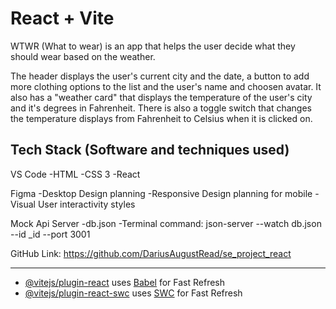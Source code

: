 # React + Vite

WTWR (What to wear) is an app that helps the user decide what they should wear based on the weather.

The header displays the user's current city and the date, a button to add more clothing options to the list and the user's name and choosen avatar. It also has a "weather card" that displays the temperature of the user's city and it's degrees in Fahrenheit. There is also a toggle switch that changes the temperature displays from Fahrenheit to Celsius when it is clicked on.

## Tech Stack (Software and techniques used)

VS Code
-HTML
-CSS 3
-React

Figma
-Desktop Design planning
-Responsive Design planning for mobile
-Visual User interactivity styles

Mock Api Server
-db.json
-Terminal command: json-server --watch db.json --id \_id --port 3001

GitHub Link:
https://github.com/DariusAugustRead/se_project_react

---

- [@vitejs/plugin-react](https://github.com/vitejs/vite-plugin-react/blob/main/packages/plugin-react/README.md) uses [Babel](https://babeljs.io/) for Fast Refresh
- [@vitejs/plugin-react-swc](https://github.com/vitejs/vite-plugin-react-swc) uses [SWC](https://swc.rs/) for Fast Refresh
